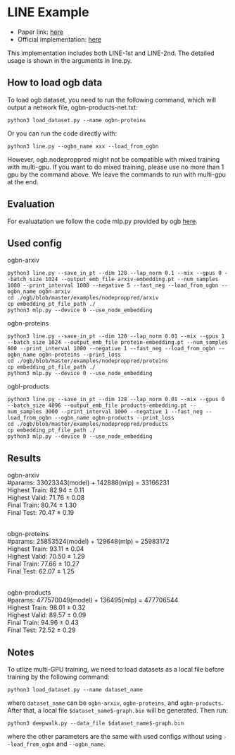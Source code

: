 # LINE Example
- Paper link: [here](https://arxiv.org/pdf/1503.03578)
- Official implementation: [here](https://github.com/tangjianpku/LINE)

This implementation includes both LINE-1st and LINE-2nd. The detailed usage is shown in the arguments in line.py.

## How to load ogb data
To load ogb dataset, you need to run the following command, which will output a network file, ogbn-products-net.txt:
```
python3 load_dataset.py --name ogbn-proteins
```
Or you can run the code directly with:
```
python3 line.py --ogbn_name xxx --load_from_ogbn
```
However, ogb.nodeproppred might not be compatible with mixed training with multi-gpu. If you want to do mixed training, please use no more than 1 gpu by the command above. We leave the commands to run with multi-gpu at the end.

## Evaluation
For evaluatation we follow the code mlp.py provided by ogb [here](https://github.com/snap-stanford/ogb/blob/master/examples/nodeproppred/).

## Used config
ogbn-arxiv
```
python3 line.py --save_in_pt --dim 128 --lap_norm 0.1 --mix --gpus 0 --batch_size 1024 --output_emb_file arxiv-embedding.pt --num_samples 1000 --print_interval 1000 --negative 5 --fast_neg --load_from_ogbn --ogbn_name ogbn-arxiv
cd ./ogb/blob/master/examples/nodeproppred/arxiv
cp embedding_pt_file_path ./
python3 mlp.py --device 0 --use_node_embedding
```

ogbn-proteins
```
python3 line.py --save_in_pt --dim 128 --lap_norm 0.01 --mix --gpus 1 --batch_size 1024 --output_emb_file protein-embedding.pt --num_samples 600 --print_interval 1000 --negative 1 --fast_neg --load_from_ogbn --ogbn_name ogbn-proteins --print_loss
cd ./ogb/blob/master/examples/nodeproppred/proteins
cp embedding_pt_file_path ./
python3 mlp.py --device 0 --use_node_embedding
```

ogbl-products
```
python3 line.py --save_in_pt --dim 128 --lap_norm 0.01 --mix --gpus 0 --batch_size 4096 --output_emb_file products-embedding.pt --num_samples 3000 --print_interval 1000 --negative 1 --fast_neg --load_from_ogbn --ogbn_name ogbn-products --print_loss
cd ./ogb/blob/master/examples/nodeproppred/products
cp embedding_pt_file_path ./
python3 mlp.py --device 0 --use_node_embedding
```

## Results
ogbn-arxiv
<br>#params: 33023343(model) + 142888(mlp) = 33166231
<br>Highest Train: 82.94 ± 0.11
<br>Highest Valid: 71.76 ± 0.08
<br>Final Train: 80.74 ± 1.30
<br>Final Test: 70.47 ± 0.19

<br>obgn-proteins
<br>#params: 25853524(model) + 129648(mlp) = 25983172
<br>Highest Train: 93.11 ± 0.04
<br>Highest Valid: 70.50 ± 1.29
<br>Final Train: 77.66 ± 10.27
<br>Final Test: 62.07 ± 1.25

<br>ogbn-products
<br>#params: 477570049(model) + 136495(mlp) = 477706544
<br>Highest Train: 98.01 ± 0.32
<br>Highest Valid: 89.57 ± 0.09
<br>Final Train: 94.96 ± 0.43
<br>Final Test: 72.52 ± 0.29

## Notes
To utlize multi-GPU training, we need to load datasets as a local file before training by the following command:
```
python3 load_dataset.py --name dataset_name
```
where `dataset_name` can be `ogbn-arxiv`, `ogbn-proteins`, and `ogbn-products`. After that, a local file `$dataset_name$-graph.bin` will be generated. Then run:
```
python3 deepwalk.py --data_file $dataset_name$-graph.bin
```
where the other parameters are the same with used configs without using `--load_from_ogbn` and `--ogbn_name`.